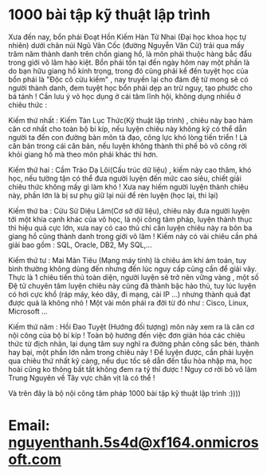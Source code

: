 # 1000 bài tập kỹ thuật lập trình 

Xưa đến nay, bổn phái Đoạt Hồn Kiếm Hàn Tử Nhai (Đại học khoa học tự nhiên) dưới chân núi
Ngũ Vân Cốc (đường Nguyễn Văn Cừ) trải qua mấy trăm năm thành danh trên chốn giang hồ, là
môn phái thuộc hàng bắc đẩu trong giới võ lâm hào kiệt. Bổn phái tồn tại đến ngày hôm nay một
phần là do bạn hữu giang hồ kính trọng, trong đó cũng phải kể đến tuyệt học của bổn phái là
"Độc cô cửu kiếm" , nay truyền lại cho đám đệ tử mong sẽ có người thành danh, đem tuyệt học
bổn phái dẹp an trừ nguy, tạo phước cho bá tánh ! Cần lưu ý võ học dụng ở cái tâm lĩnh hội,
không dụng nhiều ở chiêu thức :

Kiếm thứ nhất : Kiếm Tàn Lục Thức(Kỹ thuật lập trình) , chiêu này bao hàm căn cơ nhất cho
toàn bộ bí kíp, nếu luyện chiêu này không kỹ có thể dẫn người ta đến con đường bàn môn tà đạo,
công lực khó lòng tiến triển ! Là căn bản trong cái căn bản, nếu luyện không thành thì phế bỏ võ
công rời khỏi giang hồ mà theo môn phái khác thì hơn.

Kiếm thứ hai : Cầm Trảo Dạ Lôi(Cấu trúc dữ liệu) , kiếm này cao thâm, khó học, nếu tường tận
có thể đưa người luyện đến mức cao siêu, chiết giải chiêu thức không mấy gì làm khó ! Xưa nay
hiếm người luyện thành chiêu này, phần lớn là bị sư phụ giữ lại núi để rèn luyện (học lại, thi lại)

Kiếm thứ ba : Cửu Sử Diệu Lâm(Cơ sở dữ liệu), chiêu này đưa người luyện tới một khía cạnh
khác của võ học, là nội công tâm pháp, luyện thành thục thì hiệu quả cực lớn, xưa nay có cao thủ
chỉ cần luyện chiêu này ra bôn ba giang hồ cũng thành danh trong giới võ lâm ! Kiếm này có vài
chiêu cần phá giải bao gồm : SQL, Oracle, DB2, My SQL,...

Kiếm thứ tư : Mai Mãn Tiêu (Mạng máy tính) là chiêu ám khí ám toán, tuy bình thường không
dùng đến nhưng đến lúc nguy cấp cũng cần để giải vây. Thực là 1 chiêu tiến thủ toàn diện, người
luyện sẽ trở nên vững vàng , một số Đệ tử chuyên tâm luyện chiêu này cũng đã thành bậc hảo
thủ, tuy lúc luyện có hơi cực khổ (ráp máy, kéo dây, đi mạng, cài IP ...) nhưng thành quả đạt
được quả là không nhỏ ! Một vài môn phái ra đời từ đó như : Cisco, Linux, Microsoft ...

Kiếm thứ năm : Hồi Đao Tuyệt (Hướng đối tượng) môn này xem ra là căn cơ nội công của bộ bí
kíp ! Toàn bộ hướng đến việc đơn giản hóa các chiêu thức từ địch nhân, lại dụng tâm suy nghĩ ra
đường phản công sắc bén, thành hay bại, một phần lớn nằm trong chiêu này ! Để luyện được, cần
phải luyện qua chiêu thứ nhất kỹ càng, nếu dục tốc sẽ dẫn đến tẩu hỏa nhập ma, học hoài cũng
ko thông bất tất không đem ra tỷ thí được ! Nguy cơ rời bỏ võ lâm Trung Nguyên về Tây vực
chăn vịt là có thể !

Và trên đây là bộ nội công tâm pháp 1000 bài tập kỹ thuật lập trình :))))

# Email: nguyenthanh.5s4d@xf164.onmicrosoft.com
